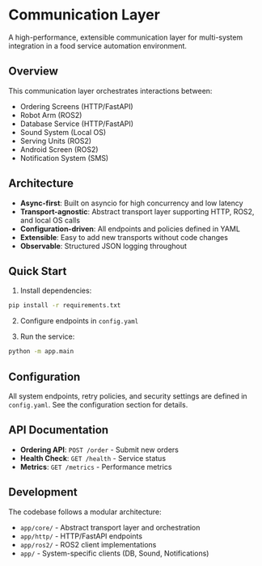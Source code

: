 # Communication Layer

A high-performance, extensible communication layer for multi-system integration in a food service automation environment.

## Overview

This communication layer orchestrates interactions between:
- Ordering Screens (HTTP/FastAPI)
- Robot Arm (ROS2)
- Database Service (HTTP/FastAPI)
- Sound System (Local OS)
- Serving Units (ROS2)
- Android Screen (ROS2)
- Notification System (SMS)

## Architecture

- **Async-first**: Built on asyncio for high concurrency and low latency
- **Transport-agnostic**: Abstract transport layer supporting HTTP, ROS2, and local OS calls
- **Configuration-driven**: All endpoints and policies defined in YAML
- **Extensible**: Easy to add new transports without code changes
- **Observable**: Structured JSON logging throughout

## Quick Start

1. Install dependencies:
```bash
pip install -r requirements.txt
```

2. Configure endpoints in `config.yaml`

3. Run the service:
```bash
python -m app.main
```

## Configuration

All system endpoints, retry policies, and security settings are defined in `config.yaml`. See the configuration section for details.

## API Documentation

- **Ordering API**: `POST /order` - Submit new orders
- **Health Check**: `GET /health` - Service status
- **Metrics**: `GET /metrics` - Performance metrics

## Development

The codebase follows a modular architecture:
- `app/core/` - Abstract transport layer and orchestration
- `app/http/` - HTTP/FastAPI endpoints
- `app/ros2/` - ROS2 client implementations
- `app/` - System-specific clients (DB, Sound, Notifications) 